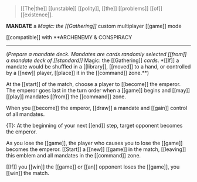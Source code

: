 >[[The|the]] [[unstable]] [[polity]], [[the]] [[problems]] [[of]] [[existence]].

**MANDATE**
a *Magic: the [[Gathering]]* custom multiplayer [[game]] mode

[[compatible]] with
**ARCHENEMY & CONSPIRACY

- - -

(*Prepare a mandate deck. Mandates are cards randomly selected [[from]] a mandate deck of [[standard]]* Magic: the [[Gathering]] *cards*. *[[If]] a mandate would be shuffled in a [[library]], [[moved]] to a hand, or controlled by a [[new]] player, [[place]] it in the [[command]] zone.**)

At the [[start]] of the match, choose a player to [[become]] the emperor. The emperor goes last in the turn order when a [[game]] begins and [[may]] [[play]] mandates [[from]] the [[command]] zone.

When you [[become]] the emperor, [[draw]] a mandate and [[gain]] control of all mandates.
  
{T}: At the beginning of your next [[end]] step, target opponent becomes the emperor.

As you lose the [[game]], the player who causes you to lose the [[game]] becomes the emperor. [[Start]] a [[new]] [[game]] in the match, [[leaving]] this emblem and all mandates in the [[command]] zone.  

[[If]] you [[win]] the [[game]] or [[an]] opponent loses the [[game]], you [[win]] the match.

















































































